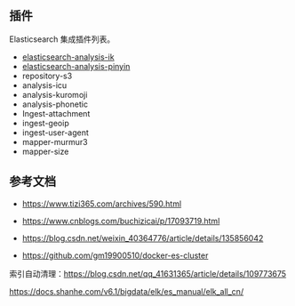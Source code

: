 ## 插件

Elasticsearch 集成插件列表。

- [elasticsearch-analysis-ik](https://github.com/medcl/elasticsearch-analysis-ik)
- [elasticsearch-analysis-pinyin](https://github.com/medcl/elasticsearch-analysis-pinyin)
- repository-s3
- analysis-icu
- analysis-kuromoji
- analysis-phonetic
- Ingest-attachment
- ingest-geoip 
- ingest-user-agent
- mapper-murmur3
- mapper-size

## 参考文档

- <https://www.tizi365.com/archives/590.html>

- <https://www.cnblogs.com/buchizicai/p/17093719.html>

- <https://blog.csdn.net/weixin_40364776/article/details/135856042>

- <https://github.com/gm19900510/docker-es-cluster>

索引自动清理：<https://blog.csdn.net/qq_41631365/article/details/109773675>

<https://docs.shanhe.com/v6.1/bigdata/elk/es_manual/elk_all_cn/>